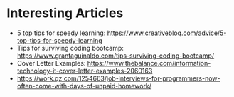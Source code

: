 # Interesting Articles
* 5 top tips for speedy learning: <https://www.creativebloq.com/advice/5-top-tips-for-speedy-learning>
* Tips for surviving coding bootcamp: <https://www.grantaguinaldo.com/tips-surviving-coding-bootcamp/>
* Cover Letter Examples: <https://www.thebalance.com/information-technology-it-cover-letter-examples-2060163>
* <https://work.qz.com/1254663/job-interviews-for-programmers-now-often-come-with-days-of-unpaid-homework/>